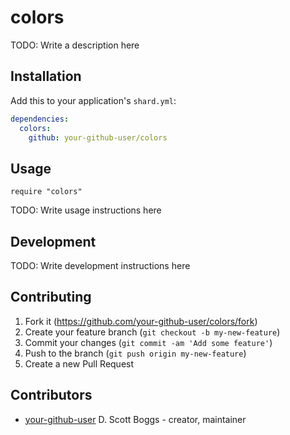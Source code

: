 # colors

TODO: Write a description here

## Installation

Add this to your application's `shard.yml`:

```yaml
dependencies:
  colors:
    github: your-github-user/colors
```

## Usage

```crystal
require "colors"
```

TODO: Write usage instructions here

## Development

TODO: Write development instructions here

## Contributing

1. Fork it (<https://github.com/your-github-user/colors/fork>)
2. Create your feature branch (`git checkout -b my-new-feature`)
3. Commit your changes (`git commit -am 'Add some feature'`)
4. Push to the branch (`git push origin my-new-feature`)
5. Create a new Pull Request

## Contributors

- [your-github-user](https://github.com/your-github-user) D. Scott Boggs - creator, maintainer
